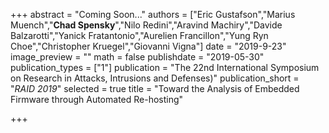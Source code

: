 +++
abstract = "Coming Soon..."
authors = ["Eric Gustafson","Marius Muench","**Chad Spensky**","Nilo Redini","Aravind Machiry","Davide Balzarotti","Yanick Fratantonio","Aurelien Francillon","Yung Ryn Choe","Christopher Kruegel","Giovanni Vigna"]
date = "2019-9-23"
image_preview = ""
math = false
publishdate = "2019-05-30"
publication_types = ["1"]
publication = "The 22nd International Symposium on Research in Attacks, Intrusions and Defenses)"
publication_short = "*RAID 2019*"
selected = true
title = "Toward the Analysis of Embedded Firmware through Automated Re-hosting"

+++
